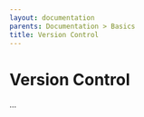 ```yaml
---
layout: documentation
parents: Documentation > Basics
title: Version Control
---
```


# Version Control

...
